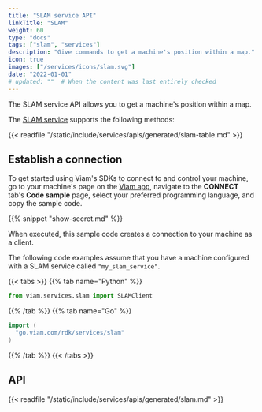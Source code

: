 ```yaml
---
title: "SLAM service API"
linkTitle: "SLAM"
weight: 60
type: "docs"
tags: ["slam", "services"]
description: "Give commands to get a machine's position within a map."
icon: true
images: ["/services/icons/slam.svg"]
date: "2022-01-01"
# updated: ""  # When the content was last entirely checked
---
```


The SLAM service API allows you to get a machine's position within a map.

The [SLAM service](/services/slam/) supports the following methods:

{{< readfile "/static/include/services/apis/generated/slam-table.md" >}}

## Establish a connection

To get started using Viam's SDKs to connect to and control your machine, go to your machine's page on the [Viam app](https://app.viam.com), navigate to the **CONNECT** tab's **Code sample** page, select your preferred programming language, and copy the sample code.

{{% snippet "show-secret.md" %}}

When executed, this sample code creates a connection to your machine as a client.

The following code examples assume that you have a machine configured with a SLAM service called `"my_slam_service"`.

{{< tabs >}}
{{% tab name="Python" %}}

```python
from viam.services.slam import SLAMClient
```

{{% /tab %}}
{{% tab name="Go" %}}

```go
import (
  "go.viam.com/rdk/services/slam"
)
```

{{% /tab %}}
{{< /tabs >}}

## API

{{< readfile "/static/include/services/apis/generated/slam.md" >}}
